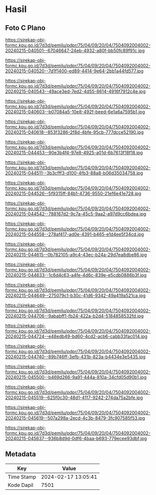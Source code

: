 # Hasil

## Foto C Plano

https://sirekap-obj-formc.kpu.go.id/7d3d/pemilu/pdpr/75/04/09/20/04/7504092004002-20240215-040501--67046647-24eb-4932-a80f-bb50fc89f91c.jpg

https://sirekap-obj-formc.kpu.go.id/7d3d/pemilu/pdpr/75/04/09/20/04/7504092004002-20240215-040520--7d1f1400-ed89-4414-9e64-2bb1a44fd577.jpg

https://sirekap-obj-formc.kpu.go.id/7d3d/pemilu/pdpr/75/04/09/20/04/7504092004002-20240215-040543--49ace3ed-7ed2-4d55-8614-4916f7912c4e.jpg

https://sirekap-obj-formc.kpu.go.id/7d3d/pemilu/pdpr/75/04/09/20/04/7504092004002-20240215-040603--b07084a5-10e8-492f-beed-6e1a6a7595b1.jpg

https://sirekap-obj-formc.kpu.go.id/7d3d/pemilu/pdpr/75/04/09/20/04/7504092004002-20240215-040618--853f3286-2f8d-4bfe-95cb-777dcce52190.jpg

https://sirekap-obj-formc.kpu.go.id/7d3d/pemilu/pdpr/75/04/09/20/04/7504092004002-20240215-044453--90e3b4f4-97e8-4925-a01d-6b7613f18f18.jpg

https://sirekap-obj-formc.kpu.go.id/7d3d/pemilu/pdpr/75/04/09/20/04/7504092004002-20240215-044511--3b3cfff3-d100-4fb3-88a8-b06d35034758.jpg

https://sirekap-obj-formc.kpu.go.id/7d3d/pemilu/pdpr/75/04/09/20/04/7504092004002-20240215-044526--5f9315ff-84b1-4736-9550-21ef6e41e728.jpg

https://sirekap-obj-formc.kpu.go.id/7d3d/pemilu/pdpr/75/04/09/20/04/7504092004002-20240215-044542--788167d2-9c7a-45c5-9aa2-a97d9cc6bdea.jpg

https://sirekap-obj-formc.kpu.go.id/7d3d/pemilu/pdpr/75/04/09/20/04/7504092004002-20240215-044558--278af417-ad0e-4391-b465-e1d4ee5f34cd.jpg

https://sirekap-obj-formc.kpu.go.id/7d3d/pemilu/pdpr/75/04/09/20/04/7504092004002-20240215-044615--0b782105-a9c4-43ec-b24a-29d7ea8dbe86.jpg

https://sirekap-obj-formc.kpu.go.id/7d3d/pemilu/pdpr/75/04/09/20/04/7504092004002-20240215-044633--1c6d4c63-a4fe-4d6c-839e-e5cdb0886b3f.jpg

https://sirekap-obj-formc.kpu.go.id/7d3d/pemilu/pdpr/75/04/09/20/04/7504092004002-20240215-044649--275079c1-b30c-41d6-9342-49a419a521ca.jpg

https://sirekap-obj-formc.kpu.go.id/7d3d/pemilu/pdpr/75/04/09/20/04/7504092004002-20240215-044706--9ababff1-fb24-422a-b2d4-5184858532fd.jpg

https://sirekap-obj-formc.kpu.go.id/7d3d/pemilu/pdpr/75/04/09/20/04/7504092004002-20240215-044724--e48edb49-bd60-4cd2-acb6-cabb33fac014.jpg

https://sirekap-obj-formc.kpu.go.id/7d3d/pemilu/pdpr/75/04/09/20/04/7504092004002-20240215-044740--89b746ff-3efb-431b-823a-b4434e3e5435.jpg

https://sirekap-obj-formc.kpu.go.id/7d3d/pemilu/pdpr/75/04/09/20/04/7504092004002-20240215-045500--b469d266-9a91-444a-810a-34cfd05d90b1.jpg

https://sirekap-obj-formc.kpu.go.id/7d3d/pemilu/pdpr/75/04/09/20/04/7504092004002-20240215-045519--625f0c30-48d1-4117-9242-274da75a2bfe.jpg

https://sirekap-obj-formc.kpu.go.id/7d3d/pemilu/pdpr/75/04/09/20/04/7504092004002-20240215-045619--507a298a-2ecd-4c3b-8479-3fc907585f53.jpg

https://sirekap-obj-formc.kpu.go.id/7d3d/pemilu/pdpr/75/04/09/20/04/7504092004002-20240215-045637--936b8d9d-0df6-4baa-b693-779ecee93dbf.jpg


## Metadata

| Key        | Value               |
| ---------- | ------------------- |
| Time Stamp | 2024-02-17 13:05:41 |
| Kode Dapil | 7501                |



